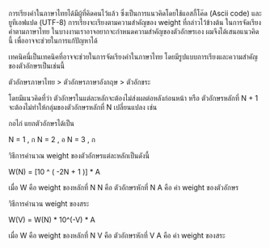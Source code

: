การเรียงคำในภาษาไทยได้มีผู้ที่คิดคนไว้แล้ว ซึ่งเป็นการแนวคิดโดยใช้แอสกี้โค๊ด (Ascii code) และ ยูทีเอฟแปด (UTF-8) การเรียงจะเรียงตามความสำคัญของ weight ที่กล่าวไว้ข้างต้น
ในการจัดเรียงคำตามภาษาไทย ในบางงานเราอาจอยากจะกำหนดความสำคัญของตัวอักษรเอง ผมจึงได้เสนอแนวคิดนี้ เพื่ออาจจะช่วยในการแก้ปัญหาได้

เทคนิคนี่เป็นเทคนิคที่อาจจะช่วยในการจัดเรียงคำในภาษาไทย โดยมีรูปแบบการเรียงและความสำคัญของตัวอักษรเป็นเช่นนี้

ตัวอักษรภาษาไทย > ตัวอักษรภาษาอังกฤษ > ตัวอักขระ

โดยมีแนวคิดที่ว่า ตัวอักษรในแต่ละหลักจะต้องไม่ส่งผลต่อหลังก่อนหน้า หรือ ตัวอักษรหลักที่ N + 1 จะต้องไม่ทำให้กลุ่มของตัวอักษรหลักที่ N เปลี่ยนแปลง เช่น

กอไก่ แยกตัวอักษรได้เป็น

N = 1 , ก
N = 2 , อ
N = 3 , ก

วิธีการคำนวณ weight ของตัวอักษรแต่ละหลักเป็นดังนี้

W(N) = [10 ^ ( -2N + 1 )] * A

เมื่อ     W คือ weight ของหลักที่ N
        N คือ ตัวอักษรหักที่ N
        A คือ ค่า weight ของตัวอักษร


วิธีการคำนวน weight ของสระ

W(V) = W(N) * 10^(-V) * A

เมื่อ     W คือ weight ของหลักที่ N
        V คือ ตัวอักษรหักที่ V
        A คือ ค่า weight ของสระ







